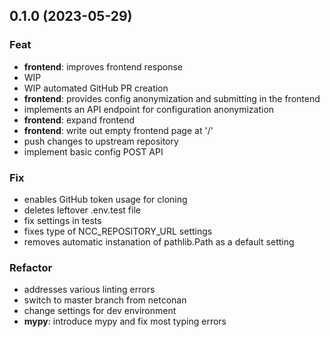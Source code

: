 ## 0.1.0 (2023-05-29)

### Feat

- **frontend**: improves frontend response
- WIP
- WIP automated GitHub PR creation
- **frontend**: provides config anonymization and submitting in the frontend
- implements an API endpoint for configuration anonymization
- **frontend**: expand frontend
- **frontend**: write out empty frontend page at '/'
- push changes to upstream repository
- implement basic config POST API

### Fix

- enables GitHub token usage for cloning
- deletes leftover .env.test file
- fix settings in tests
- fixes type of NCC_REPOSITORY_URL settings
- removes automatic instanation of pathlib.Path as a default setting

### Refactor

- addresses various linting errors
- switch to master branch from netconan
- change settings for dev environment
- **mypy**: introduce mypy and fix most typing errors
